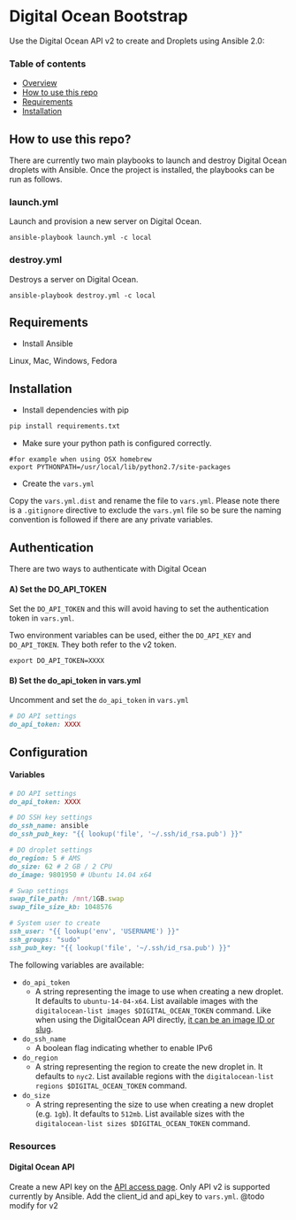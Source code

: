 Digital Ocean Bootstrap
=======================

Use the Digital Ocean API v2 to create and Droplets using Ansible 2.0:

### Table of contents
- [Overview](#Overview)
- [How to use this repo](#features)
- [Requirements](#requirements)
- [Installation](#Installation)

## How to use this repo?

There are currently two main playbooks to launch and destroy Digital Ocean droplets with Ansible. Once the project is installed, the playbooks can be run as follows.

### launch.yml
Launch and provision a new server on Digital Ocean.
```shell
ansible-playbook launch.yml -c local
```

### destroy.yml
Destroys a server on Digital Ocean.
```shell
ansible-playbook destroy.yml -c local
```

## Requirements

* Install Ansible

Linux, Mac, Windows, Fedora

## Installation

* Install dependencies with pip

```python
pip install requirements.txt
```

* Make sure your python path is configured correctly.

```shell
#for example when using OSX homebrew
export PYTHONPATH=/usr/local/lib/python2.7/site-packages
```

* Create the `vars.yml`

Copy the `vars.yml.dist` and rename the file to `vars.yml`. Please note there is a `.gitignore` directive to exclude the `vars.yml` file so be sure the naming convention is followed if there are any private variables.

## Authentication

There are two ways to authenticate with Digital Ocean

#### A) Set the DO_API_TOKEN

Set the `DO_API_TOKEN` and this will avoid having to set the authentication token in `vars.yml`.

Two environment variables can be used, either the `DO_API_KEY` and `DO_API_TOKEN`. They both refer to the v2 token.

```shell
export DO_API_TOKEN=XXXX
```

#### B) Set the do_api_token in vars.yml

Uncomment and set the `do_api_token` in `vars.yml`

```ruby
# DO API settings
do_api_token: XXXX
```

## Configuration

#### Variables

```ruby
# DO API settings
do_api_token: XXXX

# DO SSH key settings
do_ssh_name: ansible
do_ssh_pub_key: "{{ lookup('file', '~/.ssh/id_rsa.pub') }}"

# DO droplet settings
do_region: 5 # AMS
do_size: 62 # 2 GB / 2 CPU
do_image: 9801950 # Ubuntu 14.04 x64

# Swap settings
swap_file_path: /mnt/1GB.swap
swap_file_size_kb: 1048576

# System user to create
ssh_user: "{{ lookup('env', 'USERNAME') }}"
ssh_groups: "sudo"
ssh_pub_key: "{{ lookup('file', '~/.ssh/id_rsa.pub') }}"
```

The following variables are available:
- `do_api_token`
    * A string representing the image to use when creating a new droplet. It defaults to `ubuntu-14-04-x64`.
    List available images with the `digitalocean-list images $DIGITAL_OCEAN_TOKEN` command. Like when using the DigitalOcean API directly, [it can be an image ID or slug](https://developers.digitalocean.com/documentation/v2/#create-a-new-droplet).
- `do_ssh_name`
    * A boolean flag indicating whether to enable IPv6
- `do_region`
    * A string representing the region to create the new droplet in. It defaults to `nyc2`. List available regions with the `digitalocean-list regions $DIGITAL_OCEAN_TOKEN` command.
- `do_size`
    * A string representing the size to use when creating a new droplet (e.g. `1gb`). It defaults to `512mb`. List available sizes with the `digitalocean-list sizes $DIGITAL_OCEAN_TOKEN` command.

### Resources

#### Digital Ocean API

Create a new API key on the [API access page](https://cloud.digitalocean.com/api_access).
Only API v2 is supported currently by Ansible.
Add the client_id and api_key to `vars.yml`. @todo modify for v2
